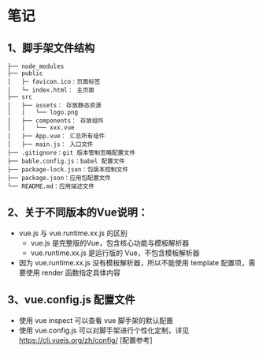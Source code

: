 # 笔记

## 1、脚手架文件结构
    ├── node_modules
    ├── public
    │   ├─ favicon.ico：页面标签
    │   └─ index.html： 主页面
    ├── src
    │   ├── assets： 存放静态资源
    │   |   └── logo.png 
    │   ├── components： 存放组件
    │   |   └── xxx.vue
    │   ├── App.vue： 汇总所有组件
    │   ├── main.js： 入口文件
    ├── .gitignore：git 版本管制忽略配置文件
    ├── bable.config.js：babel 配置文件
    ├── package-lock.json：包版本控制文件
    ├── package.json：应用包配置文件
    └── README.md：应用描述文件

## 2、关于不同版本的Vue说明：
- vue.js 与 vue.runtime.xx.js 的区别
  - vue.js 是完整版的Vue，包含核心功能与模板解析器
  - vue.runtime.xx.js 是运行版的 Vue，不包含模板解析器
- 因为 vue.runtime.xx.js 没有模板解析器，所以不能使用 template 配置项，需要使用 render 函数指定具体内容

## 3、vue.config.js 配置文件
- 使用 vue inspect 可以查看 vue 脚手架的默认配置
- 使用 vue.config.js 可以对脚手架进行个性化定制，详见 https://cli.vuejs.org/zh/config/ [配置参考]

##